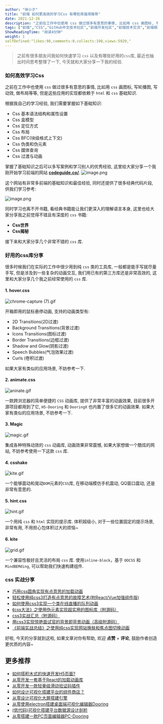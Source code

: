 ```yaml
---
author: "徐小夕"
title: "前端 如何更高效的学习Css 有哪些库值得推荐"
date: 2021-12-26
description: "之前在工作中也使用 css 做过很多有意思的事情, 比如用 css 画图标, 写轮播图, 写动效, 做布局等等, 但是这些应用的实现都依赖于 html 和 css 基础知识"
tags: ["前端","CSS","GitHub中文技术社区","前端开发社区","前端技术交流","前端框架教程","JavaScript 学习资源","CSS 技巧与最佳实践","HTML5 最新动态","前端工程师职业发展","开源前端项目","前端技术趋势"]
ShowReadingTime: "阅读4分钟"
weight: 1
selfDefined:"likes:98,comments:0,collects:198,views:5920,"
---
```

> 之前有很多朋友问我如何快速学习 `css` 以及有哪些好用的`css`库, 最近也抽出时间思考整理了一下, 今天就和大家分享一下我的经验.

### 如何高效学习Css

之前在工作中也使用 `css` 做过很多有意思的事情, 比如用 `css` 画图标, 写轮播图, 写动效, 做布局等等, 但是这些应用的实现都依赖于 `html` 和 `css` 基础知识.

根据我自己的学习经验, 我们需要掌握如下基础知识:

*   Css 基本语法结构和属性设置
*   Css 盒模型
*   Css 定位方式
*   Css 布局
*   Css BFC(块级格式上下文)
*   Css 伪类和伪元素
*   Css 媒体查询
*   Css 过渡与动画

掌握了基础知识之后可以多写案例和学习别人的优秀经验, 这里给大家分享一个我刚开始学习前端的网站 **[codeguide.co/](https://link.juejin.cn?target=https%3A%2F%2Fcodeguide.co%2F "https://codeguide.co/")**. ![image.png](/images/jueJin/8ad6814c7cf749d.png)

这个网站有非常多前端的基础知识和最佳经验, 同时还提供了很多经典代码片段, 供我们学习参考:

![image.png](/images/jueJin/6c48a382744540b.png)

同时学习也离不开书籍, 看经典书籍能让我们更深入的理解语言本身, 这里也给大家分享我之前觉得不错且有深度的 `css` 书籍:

*   **Css世界**
*   **Css揭秘**

接下来和大家分享几个非常不错的 `css` 库.

### 好用的css库分享

很多时候我们在实际的工作中很少用到纯 `css` 类的工具库, 一般都是能手写就尽量手写, 但是涉及到一些复杂的动画交互, 我们用已有的第三方库还是非常高效的, 这里和大家分享几个我之前经常使用的 `css` 库.

#### 1\. hover.css

![chrome-capture (7).gif](/images/jueJin/cb8aa4ada7b3437.png)

开箱即用的鼠标悬停动画, 支持的动画类型有:

*   2D Transitions(2D过渡)
*   Background Transitions(背景过渡)
*   Icons Transitions(图标过渡)
*   Border Transitions(边框过渡)
*   Shadow and Glow(阴影过渡)
*   Speech Bubbles(气泡效果过渡)
*   Curls (卷积过渡)

如果大家有类似的应用场景, 不妨参考一下.

#### 2\. animate.css

![aninate.gif](/images/jueJin/b15f242edf44465.png)

一款跨浏览器的简单便捷的 `CSS` 动画库, 提供了非常丰富的动画效果, 目前很多开源项目都用到了它, `H5-Dooring` 和 `DooringX` 也内置了很多它的动画效果. 如果大家有类似的应用场景, 不妨参考一下.

#### 3\. Magic

![magic.gif](/images/jueJin/a51c6677dea7487.png)

集成各种特殊动效的 `css` 动画库, 动画效果非常震憾, 如果大家想做一个酷炫的网站, 不妨参考使用一下这款 `css` 库.

#### 4\. csshake

![kite.gif](/images/jueJin/338d815bc17242b.png)

一个能够震动和晃动`DOM`元素的`CSS`库, 在移动端模仿手机震动, QQ窗口震动, 还是非常有意思的.

#### 5\. hint.css

![hint.gif](/images/jueJin/7fa29e9a49e249c.png)

一个用纯 `css` 和 `html` 实现的提示库. 体积超级小, 对于一些位置固定的提示场景, 非常有用, 不用担心包体积过大的烦恼~

#### 6\. kite

![grid.gif](/images/jueJin/ce28a3a51662412.png)

一个兼容性极好且灵活的布局 `css` 库. 使用`inline-block`，基于 `OOCSS` 和 `MindBEMding`, 可以帮助我们快速构建组件.

### css 实战分享

*   [巧用css圆角实现有点意思的加载动画](https://juejin.cn/post/6909281076368293902 "https://juejin.cn/post/6909281076368293902")
*   [轻松使用纯css3打造有点意思的故障艺术(附React/Vue加强组件版)](https://juejin.cn/post/6854573212513075208 "https://juejin.cn/post/6854573212513075208")
*   [如何使用css3实现一个类在线直播的队列动画](https://juejin.cn/post/6844904192591527944 "https://juejin.cn/post/6844904192591527944")
*   [《css大法》之使用伪元素实现超实用的图标库（附源码）](https://juejin.cn/post/6844903962500399118 "https://juejin.cn/post/6844903962500399118")
*   [css3实战汇总（附源码）](https://juejin.cn/post/6844903950936702989 "https://juejin.cn/post/6844903950936702989")
*   [用css3实现惊艳面试官的背景即背景动画（高级附源码）](https://juejin.cn/post/6844903950123188237 "https://juejin.cn/post/6844903950123188237")
*   [《前端实战总结》之使用纯css实现网站换肤和焦点图切换动画](https://juejin.cn/post/6844904024542543880 "https://juejin.cn/post/6844904024542543880")

好啦, 今天的分享就到这啦, 如果文章对你有帮助, 欢迎 **点赞** + **评论**, 鼓励作者创造更优质的内容~

更多推荐
----

*   [如何搭积木式的快速开发H5页面?](https://juejin.cn/post/6904878119724056584 "https://juejin.cn/post/6904878119724056584")
*   [从零开发一套基于React的加载动画库](https://juejin.cn/post/7028583529940254757 "https://juejin.cn/post/7028583529940254757")
*   [从零开发一款轻量级滑动验证码插件](https://juejin.cn/post/7007615666609979400 "https://juejin.cn/post/7007615666609979400")
*   [如何设计可视化搭建平台的组件商店？](https://juejin.cn/post/6986824393653485605 "https://juejin.cn/post/6986824393653485605")
*   [从零设计可视化大屏搭建引擎](https://juejin.cn/post/6981257575425654792 "https://juejin.cn/post/6981257575425654792")
*   [从零使用electron搭建桌面端可视化编辑器Dooring](https://juejin.cn/post/6976476731662139428 "https://juejin.cn/post/6976476731662139428")
*   [(低代码)可视化搭建平台数据源设计剖析](https://juejin.cn/post/6973946702235615269 "https://juejin.cn/post/6973946702235615269")
*   [从零搭建一款PC页面编辑器PC-Dooring](https://juejin.cn/post/6950075140906418213 "https://juejin.cn/post/6950075140906418213")